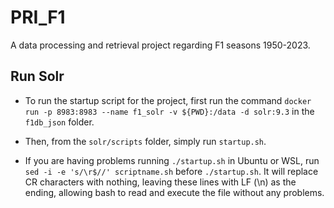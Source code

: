 # PRI_F1
A data processing and retrieval project regarding F1 seasons 1950-2023.

## Run Solr

- To run the startup script for the project, first run the command `docker run -p 8983:8983 --name f1_solr -v ${PWD}:/data -d solr:9.3` in the `f1db_json` folder.
- Then, from the `solr/scripts` folder, simply run `startup.sh`.

- If you are having problems running `./startup.sh` in Ubuntu or WSL, run `sed -i -e 's/\r$//' scriptname.sh` before `./startup.sh`. It will replace CR characters with nothing, leaving these lines with LF (\n) as the ending, allowing bash to read and execute the file without any problems.